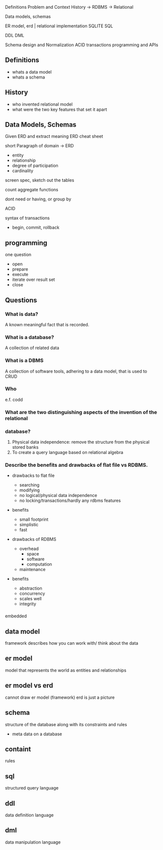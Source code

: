 Definitions
Problem and Context
History -> RDBMS -> Relational

Data models, schemas

ER model, erd
|
relational
implementation
SQLITE
SQL

DDL
DML

Schema design and Normalization
ACID
transactions
programming and APIs

Definitions
-----------
- whats a data model
- whats a schema

History
-------
- who invented relational model
- what were the two key features that set it apart

Data Models, Schemas
-------

Given ERD and extract meaning
ERD cheat sheet

short Paragraph of domain -> ERD
 - entity
 - relationship
 - degree of participation
 - cardinality

screen spec, sketch out the tables

count
aggregate functions

dont need or having, or group by

ACID

syntax of transactions
- begin, commit, rollback

programming
------
one question
 - open
 - prepare
 - execute
 - iterate over result set
 - close

Questions
--------
### What is data?
A known meaningful fact that is recorded.

### What is a database?
A collection of related data

### What is a DBMS
A collection of software tools, adhering to a data model, that is used to CRUD

### Who 
e.f. codd

### What are the two distinguishing aspects of the invention of the relational
### database?
1. Physical data independence: remove the structure from the physical stored
   banks
2. To create a query language based on relational algebra

### Describe the benefits and drawbacks of flat file vs RDBMS.
- drawbacks to flat file
    - searching
    - modifying
    - no logical/physical data independence
    - no locking/transactions/hardly any rdbms features

- benefits
    - small footprint
    - simplistic
    - fast

- drawbacks of RDBMS
    - overhead
        - space
        - software
        - computation
    - maintenance

- benefits
    - abstraction
    - concurrency
    - scales well
    - integrity

### 
embedded

data model
-----
framework describes how you can work with/ think about the data

er model
-------
model that represents the world as entities and relationships

er model vs erd
-----
cannot draw er model (framework)
erd is just a picture

schema
------
structure of the database along with its constraints and rules
- meta data on a database

containt
-----
rules

sql
----
structured query language

ddl
----
data definition language

dml
----
data manipulation language


